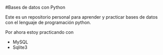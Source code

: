 #Bases de datos con Python

Este es un repositorio personal para aprender y practicar bases de datos con el lenguaje de programación python.

Por ahora estoy practicando con
- MySQL
- Sqlite3
